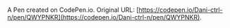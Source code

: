 # 

A Pen created on CodePen.io. Original URL: [https://codepen.io/Dani-ctrl-n/pen/QWYPNKR](https://codepen.io/Dani-ctrl-n/pen/QWYPNKR).

